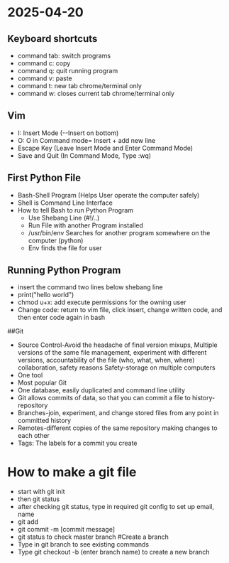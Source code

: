 # 2025-04-20


## Keyboard shortcuts
* command tab: switch programs
* command c: copy
* command q: quit running program
* command v:  paste
* command t: new tab chrome/terminal only
* command w: closes current tab chrome/terminal only

## Vim

* I: Insert Mode (--Insert on bottom)
* O: O in Command mode= Insert + add new line
* Escape Key (Leave Insert Mode and Enter Command Mode)
* Save and Quit (In Command Mode, Type :wq)

## First Python File
* Bash-Shell Program (Helps User operate the computer safely)
* Shell is Command Line Interface
* How to tell Bash to run Python Program
  * Use Shebang Line (#!/..)
  * Run File with another Program installed
  * /usr/bin/env Searches for another program somewhere on the computer (python)
  * Env finds the file for user

## Running Python Program
* insert the command two lines below shebang line
* print("hello world")
* chmod u+x:  add execute permissions for the owning user
* Change code: return to vim file, click insert, change written code,
 and then enter code again in bash

##Git
* Source Control-Avoid the headache of final version mixups, Multiple versions of the same file management, experiment with different versions, accountability of the file (who, what, when, where)
collaboration, safety reasons
Safety-storage on multiple computers
*  One tool 
*  Most popular Git
*  One database, easily duplicated and command line utility
*  Git allows commits of data, so that you can commit a file to history-repository
*  Branches-join, experiment, and change stored files from any point in committed history
*  Remotes-different copies of the same repository making changes to each other
*  Tags: The labels for a commit you create
 # How to make a git file
 *  start with git init
 *  then git status
 *  after checking git status, type in required git config to set up email, name
 *  git add
 *  git commit -m [commit message]
 *  git status to check master branch
 #Create a branch
 *  Type in git branch to see existing commands
 *  Type git checkout -b (enter branch name) to create a new branch


